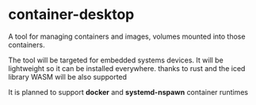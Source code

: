 # container-desktop
A tool for managing containers and images, volumes mounted into those containers.

The tool will be targeted for embedded systems devices. It will be lightweight so it can be installed everywhere. thanks to rust and the iced library WASM will be also supported

It is planned to support **docker** and **systemd-nspawn** container runtimes
